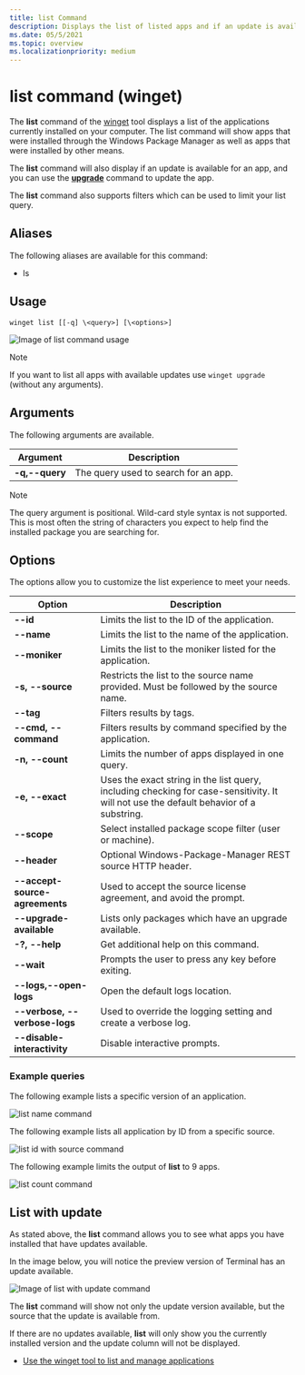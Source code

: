 ```yaml
---
title: list Command
description: Displays the list of listed apps and if an update is available.
ms.date: 05/5/2021
ms.topic: overview
ms.localizationpriority: medium
---
```


# list command (winget)

The **list** command of the [winget](./index.md) tool displays a list of the applications currently installed on your computer. The list command will show apps that were installed through the Windows Package Manager as well as apps that were installed by other means.

The **list** command will also display if an update is available for an app, and you can use the [**upgrade**](./upgrade.md) command to update the app.

The **list** command also supports filters which can be used to limit your list query.

## Aliases

The following aliases are available for this command:

- ls

## Usage

`winget list [[-q] \<query>] [\<options>]`

![Image of list command usage](./images/list.png)

> [!NOTE]
> If you want to list all apps with available updates use `winget upgrade` (without any arguments).

## Arguments

The following arguments are available.

| Argument      | Description |
|-------------|-------------|
| **-q,--query**  |  The query used to search for an app. |

> [!NOTE]
> The query argument is positional. Wild-card style syntax is not supported. This is most often the string of characters you expect to help find the installed package you are searching for.

## Options

The options allow you to customize the list experience to meet your needs.

| Option      | Description |
|-------------|-------------|
| **--id**    |  Limits the list to the ID of the application.   |
| **--name**   |  Limits the list to the name of the application. |
| **--moniker**   | Limits the list to the moniker listed for the application. |
| **-s, --source**   |  Restricts the list to the source name provided. Must be followed by the source name. |
| **--tag** |  Filters results by tags. |
| **--cmd, --command** |  Filters results by command specified by the application. |
| **-n, --count** | Limits the number of apps displayed in one query.   |
| **-e, --exact**   |   Uses the exact string in the list query, including checking for case-sensitivity. It will not use the default behavior of a substring. |
| **--scope** | Select installed package scope filter (user or machine). |
| **--header** | Optional Windows-Package-Manager REST source HTTP header. |
| **--accept-source-agreements** | Used to accept the source license agreement, and avoid the prompt. |
| **--upgrade-available** | Lists only packages which have an upgrade available. |
| **-?, --help** |  Get additional help on this command. |
| **--wait** | Prompts the user to press any key before exiting. |
| **--logs,--open-logs** | Open the default logs location. |
| **--verbose, --verbose-logs** | Used to override the logging setting and create a verbose log. |
| **--disable-interactivity** | Disable interactive prompts. |

### Example queries

The following example lists a specific version of an application.

![list name command](./images/list-name.png)

The following example lists all application by ID from a specific source.

![list id with source command](./images/list-id-source.png)

The following example limits the output of **list** to 9 apps.

![list count command](./images/list-count.png)

## List with update

As stated above, the **list** command allows you to see what apps you have installed that have updates available.

In the image below, you will notice the preview version of Terminal has an update available.

![Image of list with update command](./images/list-update.png)

The **list** command will show not only the update version available, but the source that the update is available from.

If there are no updates available, **list** will only show you the currently installed version and the update column will not be displayed.

* [Use the winget tool to list and manage applications](index.md)
